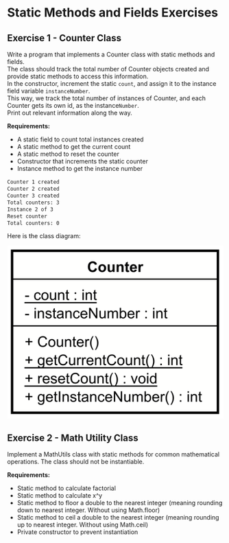 # Static Methods and Fields Exercises

## Exercise 1 - Counter Class

Write a program that implements a Counter class with static methods and fields.\
The class should track the total number of Counter objects created and provide static methods to access this information.\
In the constructor, increment the static `count`, and assign it to the instance field variable `instanceNumber`.\
This way, we track the total number of instances of Counter, and each Counter gets its own id, as the instance`Number`.\
Print out relevant information along the way.

**Requirements:**
- A static field to count total instances created
- A static method to get the current count
- A static method to reset the counter
- Constructor that increments the static counter
- Instance method to get the instance number

```console
Counter 1 created
Counter 2 created
Counter 3 created
Total counters: 3
Instance 2 of 3
Reset counter
Total counters: 0
```

Here is the class diagram:

![diagram](Resources/image.png)

## Exercise 2 - Math Utility Class

Implement a MathUtils class with static methods for common mathematical operations. The class should not be instantiable.

**Requirements:**
- Static method to calculate factorial
- Static method to calculate x^y
- Static method to floor a double to the nearest integer (meaning rounding down to nearest integer. Without using Math.floor)
- Static method to ceil a double to the nearest integer (meaning rounding up to nearest integer. Without using Math.ceil)
- Private constructor to prevent instantiation
